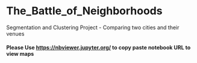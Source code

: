 # The_Battle_of_Neighborhoods
Segmentation and Clustering Project - Comparing two cities and their venues

#### Please Use https://nbviewer.jupyter.org/ to copy paste notebook URL to view maps
